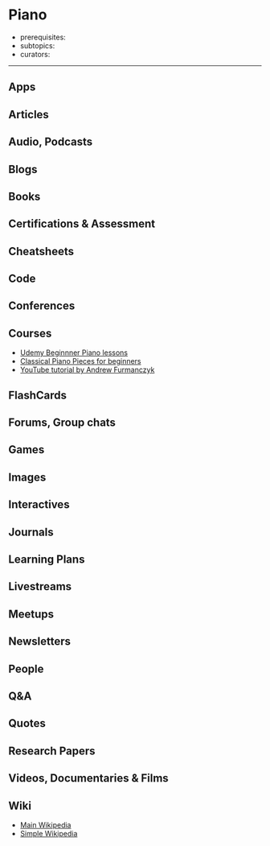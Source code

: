 # Piano

- prerequisites:
- subtopics:
- curators:

------

## Apps

## Articles

## Audio, Podcasts

## Blogs

## Books

## Certifications & Assessment

## Cheatsheets

## Code

## Conferences

## Courses

- [Udemy Beginnner Piano lessons](https://www.udemy.com/beginnerpianolessons/)
- [Classical Piano Pieces for beginners](https://www.udemy.com/pi-101-piano/learn/lecture/5015594#overview)
- [YouTube tutorial by Andrew Furmanczyk](https://www.youtube.com/playlist?list=PL253192EED47525A8)

## FlashCards

## Forums, Group chats

## Games

## Images

## Interactives

## Journals

## Learning Plans

## Livestreams

## Meetups

## Newsletters

## People

## Q&A

## Quotes

## Research Papers

## Videos, Documentaries & Films

## Wiki

- [Main Wikipedia](https://en.wikipedia.org/wiki/Piano)
- [Simple Wikipedia](https://simple.wikipedia.org/wiki/Piano)

